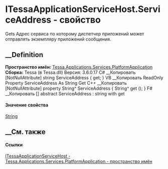 # ITessaApplicationServiceHost.ServiceAddress - свойство
Gets Адрес сервиса по которому диспетчер приложений может отправлять
экземпляру приложений сообщения.
## __Definition
 **Пространство имён:**
[Tessa.Applications.Services.PlatformApplication](N_Tessa_Applications_Services_PlatformApplication.htm)  
 **Сборка:** Tessa (в Tessa.dll) Версия: 3.6.0.17
C# __Копировать
    [NotNullAttribute]
    string ServiceAddress { get; }
VB __Копировать
    <NotNullAttribute>
    ReadOnly Property ServiceAddress As String
    	Get
C++ __Копировать
    [NotNullAttribute]
    property String^ ServiceAddress {
    	String^ get ();
    }
F# __Копировать
     [<NotNullAttribute>]
    abstract ServiceAddress : string with get
#### Значение свойства
[String](https://learn.microsoft.com/dotnet/api/system.string)
##  __См. также
#### Ссылки
[ITessaApplicationServiceHost -
](T_Tessa_Applications_Services_PlatformApplication_ITessaApplicationServiceHost.htm)
[Tessa.Applications.Services.PlatformApplication - пространство
имён](N_Tessa_Applications_Services_PlatformApplication.htm)
